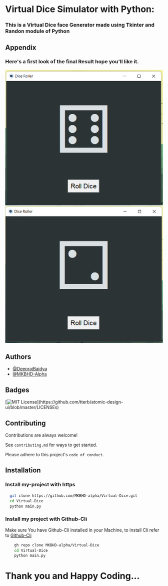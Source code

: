 
# Virtual Dice Simulator with Python:

### This is a Virtual Dice face Generator made using Tkinter and Randon module of Python


## Appendix

### Here's a first look of the final Result hope you'll like it.

<img src="First.png" alt="Project Image 1"/>



<img src="second.png" alt="Project Image2"/>

## Authors

- [@DeeprajBaidya](https://www.github.com/deepraj02)
- [@MKBHD-Alpha](https://github.com/MKBHD-alpha)

  
## Badges

[![MIT License](https://img.shields.io/apm/l/atomic-design-ui.svg?)](https://github.com/tterb/atomic-design-ui/blob/master/LICENSEs)

## Contributing

Contributions are always welcome!

See `contributing.md` for ways to get started.

Please adhere to this project's `code of conduct`.

  
## Installation

### Install my-project with https

```bash
  git clone https://github.com/MKBHD-alpha/Virtual-Dice.git
  cd Virtual-Dice
  python main.py
```
### Install my project with Github-Cli
Make sure You have Github-Cli installed in your Machine, to install Cli refer to [Github-Cli](https://github.com/cli/cli) 
<br>
```bash
    gh repo clone MKBHD-alpha/Virtual-Dice
    cd Virtual-Dice
    python main.py
```

# Thank you and Happy Coding...